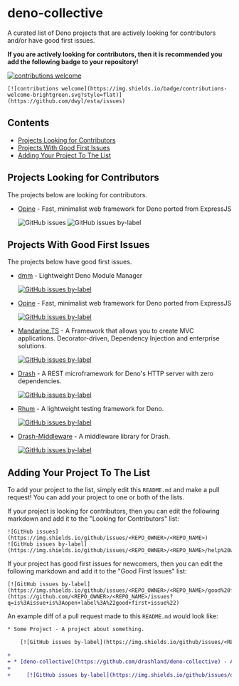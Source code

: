 # deno-collective

A curated list of Deno projects that are actively looking for contributors and/or have good first issues.

**If you are actively looking for contributors, then it is recommended you add the following badge to your repository!**

[![contributions welcome](https://img.shields.io/badge/contributions-welcome-brightgreen.svg?style=flat)](https://github.com/dwyl/esta/issues)

```
[![contributions welcome](https://img.shields.io/badge/contributions-welcome-brightgreen.svg?style=flat)](https://github.com/dwyl/esta/issues)
```

## Contents

- [Projects Looking for Contributors](#projects-looking-for-contributors)
- [Projects With Good First Issues](#projects-with-good-first-issues)
- [Adding Your Project To The List](#adding-your-project-to-the-list)

## Projects Looking for Contributors

The projects below are looking for contributors.

* [Opine](https://github.com/asos-craigmorten/opine) - Fast, minimalist web framework for Deno ported from ExpressJS

    ![GitHub issues](https://img.shields.io/github/issues/asos-craigmorten/opine)
    ![GitHub issues by-label](https://img.shields.io/github/issues/asos-craigmorten/opine/help%20wanted.svg)

## Projects With Good First Issues

The projects below have good first issues.

* [dmm](https://github.com/drashland/dmm/issues) - Lightweight Deno Module Manager

    [![GitHub issues by-label](https://img.shields.io/github/issues/drashland/dmm/good%20first%20issue)](https://github.com/drashland/dmm/issues?q=is%3Aissue+is%3Aopen+label%3A%22good+first+issue%22)

* [Opine](https://github.com/asos-craigmorten/opine) - Fast, minimalist web framework for Deno ported from ExpressJS

    [![GitHub issues by-label](https://img.shields.io/github/issues/asos-craigmorten/opine/good%20first%20issue)](https://github.com/asos-craigmorten/opine/issues?q=is%3Aissue+is%3Aopen+label%3A%22good+first+issue%22)
    
* [Mandarine.TS](https://github.com/mandarineorg/mandarinets) - A Framework that allows you to create MVC applications. Decorator-driven, Dependency Injection and enterprise solutions.
    
    [![GitHub issues by-label](https://img.shields.io/github/issues/mandarineorg/mandarinets/good%20first%20issue)](https://github.com/mandarineorg/mandarinets/issues?q=is%3Aissue+is%3Aopen+label%3A%22good+first+issue%22)
    
* [Drash](https://github.com/drashland/deno-drash) - A REST microframework for Deno's HTTP server with zero dependencies.

    [![GitHub issues by-label](https://img.shields.io/github/issues/drashland/deno-drash/good%20first%20issue)](https://github.com/drashland/deno-drash/issues?q=is%3Aissue+is%3Aopen+label%3A%22good+first+issue%22)

* [Rhum](https://github.com/drashland/rhum) - A lightweight testing framework for Deno.

    [![GitHub issues by-label](https://img.shields.io/github/issues/drashland/rhum/good%20first%20issue)](https://github.com/drashland/rhum/issues?q=is%3Aissue+is%3Aopen+label%3A%22good+first+issue%22)

* [Drash-Middleware](https://github.com/drashland/deno-drash-middleware) - A middleware library for Drash.

    [![GitHub issues by-label](https://img.shields.io/github/issues/drashland/deno-drash-middleware/good%20first%20issue)](https://github.com/drashland/deno-drash-middleware/issues?q=is%3Aissue+is%3Aopen+label%3A%22good+first+issue%22)

## Adding Your Project To The List

To add your project to the list, simply edit this `README.md` and make a pull request! You can add your project to one or both of the lists.

If your project is looking for contributors, then you can edit the following markdown and add it to the "Looking for Contributors" list:

```
![GitHub issues](https://img.shields.io/github/issues/<REPO_OWNER>/<REPO_NAME>)
![GitHub issues by-label](https://img.shields.io/github/issues/<REPO_OWNER>/<REPO_NAME>/help%20wanted.svg)
```

If your project has good first issues for newcomers, then you can edit the following markdown and add it to the "Good First Issues" list:

```
[![GitHub issues by-label](https://img.shields.io/github/issues/<REPO_OWNER>/<REPO_NAME>/good%20first%20issue)](https://github.com/<REPO_OWNER>/<REPO_NAME>/issues?q=is%3Aissue+is%3Aopen+label%3A%22good+first+issue%22)
```

An example diff of a pull request made to this `README.md` would look like:

```diff
* Some Project - A project about something.

    [![GitHub issues by-label](https://img.shields.io/github/issues/<REPO_OWNER>/<REPO_NAME>/good%20first%20issue)](https://github.com/<REPO_OWNER>/<REPO_NAME>/issues?q=is%3Aissue+is%3Aopen+label%3A%22good+first+issue%22)

+
+ * [deno-collective](https://github.com/drashland/deno-collective) - A curated list of Deno projects that are either actively looking for contributors, with good first issues or both
+
+     [![GitHub issues by-label](https://img.shields.io/github/issues/drashland/deno-collective/good%20first%20issue)](https://github.com/drashland/deno-collective/issues?q=is%3Aissue+is%3Aopen+label%3A%22good+first+issue%22)
```
